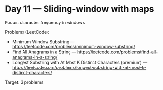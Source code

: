 # Day 11 — Sliding-window with maps

Focus: character frequency in windows

Problems (LeetCode):
- Minimum Window Substring — https://leetcode.com/problems/minimum-window-substring/
- Find All Anagrams in a String — https://leetcode.com/problems/find-all-anagrams-in-a-string/
- Longest Substring with At Most K Distinct Characters (premium) — https://leetcode.com/problems/longest-substring-with-at-most-k-distinct-characters/

Target: 3 problems
